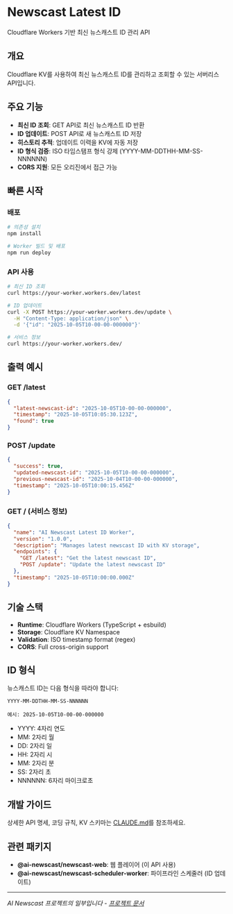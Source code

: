 # Newscast Latest ID

Cloudflare Workers 기반 최신 뉴스캐스트 ID 관리 API

## 개요

Cloudflare KV를 사용하여 최신 뉴스캐스트 ID를 관리하고 조회할 수 있는 서버리스 API입니다.

## 주요 기능

- **최신 ID 조회**: GET API로 최신 뉴스캐스트 ID 반환
- **ID 업데이트**: POST API로 새 뉴스캐스트 ID 저장
- **히스토리 추적**: 업데이트 이력을 KV에 자동 저장
- **ID 형식 검증**: ISO 타임스탬프 형식 강제 (YYYY-MM-DDTHH-MM-SS-NNNNNN)
- **CORS 지원**: 모든 오리진에서 접근 가능

## 빠른 시작

### 배포

```bash
# 의존성 설치
npm install

# Worker 빌드 및 배포
npm run deploy
```

### API 사용

```bash
# 최신 ID 조회
curl https://your-worker.workers.dev/latest

# ID 업데이트
curl -X POST https://your-worker.workers.dev/update \
  -H "Content-Type: application/json" \
  -d '{"id": "2025-10-05T10-00-00-000000"}'

# 서비스 정보
curl https://your-worker.workers.dev/
```

## 출력 예시

### GET /latest

```json
{
  "latest-newscast-id": "2025-10-05T10-00-00-000000",
  "timestamp": "2025-10-05T10:05:30.123Z",
  "found": true
}
```

### POST /update

```json
{
  "success": true,
  "updated-newscast-id": "2025-10-05T10-00-00-000000",
  "previous-newscast-id": "2025-10-04T10-00-00-000000",
  "timestamp": "2025-10-05T10:00:15.456Z"
}
```

### GET / (서비스 정보)

```json
{
  "name": "AI Newscast Latest ID Worker",
  "version": "1.0.0",
  "description": "Manages latest newscast ID with KV storage",
  "endpoints": {
    "GET /latest": "Get the latest newscast ID",
    "POST /update": "Update the latest newscast ID"
  },
  "timestamp": "2025-10-05T10:00:00.000Z"
}
```

## 기술 스택

- **Runtime**: Cloudflare Workers (TypeScript + esbuild)
- **Storage**: Cloudflare KV Namespace
- **Validation**: ISO timestamp format (regex)
- **CORS**: Full cross-origin support

## ID 형식

뉴스캐스트 ID는 다음 형식을 따라야 합니다:

```
YYYY-MM-DDTHH-MM-SS-NNNNNN

예시: 2025-10-05T10-00-00-000000
```

- YYYY: 4자리 연도
- MM: 2자리 월
- DD: 2자리 일
- HH: 2자리 시
- MM: 2자리 분
- SS: 2자리 초
- NNNNNN: 6자리 마이크로초

## 개발 가이드

상세한 API 명세, 코딩 규칙, KV 스키마는 [CLAUDE.md](./CLAUDE.md)를 참조하세요.

## 관련 패키지

- **@ai-newscast/newscast-web**: 웹 플레이어 (이 API 사용)
- **@ai-newscast/newscast-scheduler-worker**: 파이프라인 스케줄러 (ID 업데이트)

---

*AI Newscast 프로젝트의 일부입니다 - [프로젝트 문서](../../README.md)*
